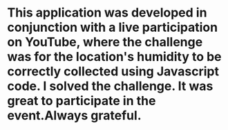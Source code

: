 # This application was developed in conjunction with a live participation on YouTube, where the challenge was for the location's humidity to be correctly collected using Javascript code. I solved the challenge. It was great to participate in the event.Always grateful.
